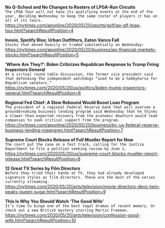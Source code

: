 **No Q-School and No Changes to Rosters of LPGA-Run Circuits**\
`The LPGA Tour will not have its qualifying events at the end of the year, deciding Wednesday to keep the same roster of players it has on all of its tours.`\
https://nytimes.com/aponline/2020/05/20/sports/golf/ap-glf-lpga-tour.html?searchResultPosition=4

**Inovio, Spotify Rise; Urban Outfitters, Eaton Vance Fall**\
`Stocks that moved heavily or traded substantially on Wednesday:`\
https://nytimes.com/aponline/2020/05/20/business/ap-financial-markets-stocks.html?searchResultPosition=5

**‘Where Are They?’: Biden Criticizes Republican Response to Trump Firing Inspectors General**\
`At a virtual round table discussion, the former vice president said that defending the independent watchdogs “used to be a hobbyhorse for Republican senators.”`\
https://nytimes.com/2020/05/20/us/politics/biden-trump-inspectors-general.html?searchResultPosition=6

**Regional Fed Chief: A Slow Rebound Would Boost Loan Program**\
`The president of a regional Federal Reserve bank that will oversee a groundbreaking business lending program said Wednesday that he thinks a slower-than-expected recovery from the economic downturn would lead companies to seek critical support from the program. `\
https://nytimes.com/aponline/2020/05/20/business/bc-us-federal-reserve-business-lending-rosengren.html?searchResultPosition=7

**Supreme Court Blocks Release of Full Mueller Report for Now**\
`The court put the case on a fast track, calling for the Justice Department to file a petition seeking review by June 1.`\
https://nytimes.com/2020/05/20/us/supreme-court-blocks-mueller-report-release.html?searchResultPosition=8

**12 Great TV Series by Film Directors**\
`Before they tried their hands at TV, they had already developed signature styles as film directors. These are the best of the series currently streaming.`\
https://nytimes.com/2020/05/20/arts/television/movie-directors-devs-twin-peaks-queen-sugar.html?searchResultPosition=9

**This Is Why You Should Watch ‘The Good Wife’**\
`It’s time to binge one of the best legal dramas of recent memory. Or check out a new British mystery starring Martin Freeman.`\
https://nytimes.com/2020/05/20/arts/television/confession-good-wife.html?searchResultPosition=10

